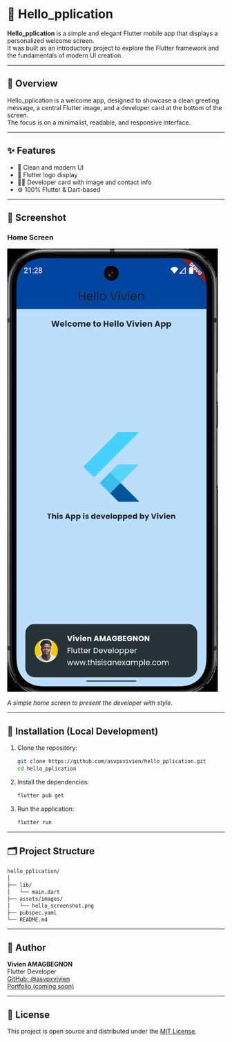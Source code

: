 # 📱 Hello_pplication

**Hello_pplication** is a simple and elegant Flutter mobile app that displays a personalized welcome screen.  
It was built as an introductory project to explore the Flutter framework and the fundamentals of modern UI creation.

---

## 🧭 Overview

Hello_pplication is a welcome app, designed to showcase a clean greeting message, a central Flutter image, and a developer card at the bottom of the screen.  
The focus is on a minimalist, readable, and responsive interface.

---

## ✨ Features

- 🎨 Clean and modern UI
- 💙 Flutter logo display
- 🧑‍💻 Developer card with image and contact info
- ⚙️ 100% Flutter & Dart-based

---

## 📸 Screenshot

### Home Screen
![Hello Vivien App Screenshot](https://github.com/asvpxvivien/hello_pplication/blob/main/assets/images/hello_screenshot.png)

*A simple home screen to present the developer with style.*

---

## 🚀 Installation (Local Development)

1. Clone the repository:
   ```bash
   git clone https://github.com/asvpxvivien/hello_pplication.git
   cd hello_pplication
   ```

2. Install the dependencies:
   ```bash
   flutter pub get
   ```

3. Run the application:
   ```bash
   flutter run
   ```

---

## 🗂️ Project Structure

```
hello_pplication/
│
├── lib/
│   └── main.dart
├── assets/images/
│   └── hello_screenshot.png
├── pubspec.yaml
└── README.md
```

---

## 👤 Author

**Vivien AMAGBEGNON**  
Flutter Developer  
[GitHub: @asvpxvivien](https://github.com/asvpxvivien)  
[Portfolio (coming soon)](https://www.thisisanexample.com)

---

## 📝 License

This project is open source and distributed under the [MIT License](LICENSE).
